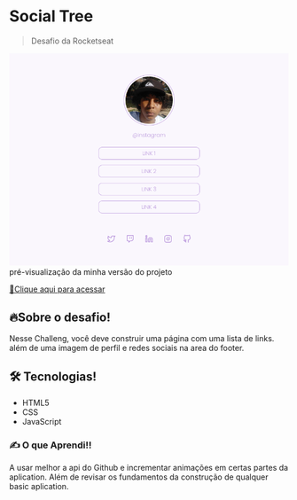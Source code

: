 # Social Tree

> Desafio da Rocketseat

![preview](.github/preview.png)
pré-visualização da minha versão do projeto

[🔗Clique aqui para acessar](https://atilacsilva.github.io/Social-Tree)

## 🔥Sobre o desafio!

Nesse Challeng, você deve construir uma página com uma lista de links. além de uma imagem de perfil e redes sociais na area do footer.

## 🛠️ Tecnologias!

- HTML5
- CSS
- JavaScript

### ✍️ O que Aprendi!!

A usar melhor a api do Github e incrementar animações em certas partes da aplication. Além de revisar os fundamentos da construção de qualquer basic aplication.
